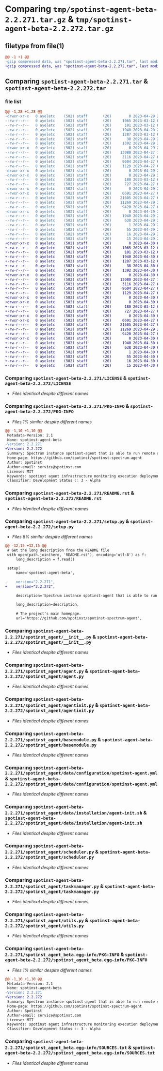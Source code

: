 # Comparing `tmp/spotinst-agent-beta-2.2.271.tar.gz` & `tmp/spotinst-agent-beta-2.2.272.tar.gz`

## filetype from file(1)

```diff
@@ -1 +1 @@
-gzip compressed data, was "spotinst-agent-beta-2.2.271.tar", last modified: Sat Apr 29 20:22:33 2023, max compression
+gzip compressed data, was "spotinst-agent-beta-2.2.272.tar", last modified: Sun Apr 30 07:32:36 2023, max compression
```

## Comparing `spotinst-agent-beta-2.2.271.tar` & `spotinst-agent-beta-2.2.272.tar`

### file list

```diff
@@ -1,28 +1,28 @@
-drwxr-xr-x   0 ayeletc    (502) staff       (20)        0 2023-04-29 20:22:33.037216 spotinst-agent-beta-2.2.271/
--rw-r--r--   0 ayeletc    (502) staff       (20)     1065 2023-03-12 08:32:58.000000 spotinst-agent-beta-2.2.271/LICENSE
--rw-r--r--   0 ayeletc    (502) staff       (20)      181 2023-03-12 08:32:58.000000 spotinst-agent-beta-2.2.271/MANIFEST.in
--rw-r--r--   0 ayeletc    (502) staff       (20)     1940 2023-04-29 20:22:33.036966 spotinst-agent-beta-2.2.271/PKG-INFO
--rw-r--r--   0 ayeletc    (502) staff       (20)     1287 2023-03-12 08:32:58.000000 spotinst-agent-beta-2.2.271/README.rst
--rw-r--r--   0 ayeletc    (502) staff       (20)       38 2023-04-29 20:22:33.037295 spotinst-agent-beta-2.2.271/setup.cfg
--rw-r--r--   0 ayeletc    (502) staff       (20)     1392 2023-04-29 20:22:30.000000 spotinst-agent-beta-2.2.271/setup.py
-drwxr-xr-x   0 ayeletc    (502) staff       (20)        0 2023-04-29 20:22:33.027390 spotinst-agent-beta-2.2.271/spotinst_agent/
--rw-r--r--   0 ayeletc    (502) staff       (20)    13080 2023-04-27 12:18:46.000000 spotinst-agent-beta-2.2.271/spotinst_agent/__init__.py
--rw-r--r--   0 ayeletc    (502) staff       (20)     3116 2023-04-27 09:24:24.000000 spotinst-agent-beta-2.2.271/spotinst_agent/agent.py
--rw-r--r--   0 ayeletc    (502) staff       (20)     9604 2023-04-27 09:24:24.000000 spotinst-agent-beta-2.2.271/spotinst_agent/agentinit.py
--rw-r--r--   0 ayeletc    (502) staff       (20)     1129 2023-04-27 09:24:24.000000 spotinst-agent-beta-2.2.271/spotinst_agent/basemodule.py
-drwxr-xr-x   0 ayeletc    (502) staff       (20)        0 2023-04-29 20:22:33.018986 spotinst-agent-beta-2.2.271/spotinst_agent/data/
-drwxr-xr-x   0 ayeletc    (502) staff       (20)        0 2023-04-29 20:22:33.030276 spotinst-agent-beta-2.2.271/spotinst_agent/data/configuration/
--rw-r--r--   0 ayeletc    (502) staff       (20)      180 2023-03-12 08:32:58.000000 spotinst-agent-beta-2.2.271/spotinst_agent/data/configuration/basemodule.yml
--rw-r--r--   0 ayeletc    (502) staff       (20)      727 2023-04-27 08:56:57.000000 spotinst-agent-beta-2.2.271/spotinst_agent/data/configuration/spotinst-agent.yml
-drwxr-xr-x   0 ayeletc    (502) staff       (20)        0 2023-04-29 20:22:33.031194 spotinst-agent-beta-2.2.271/spotinst_agent/data/installation/
--rwxr-xr-x   0 ayeletc    (502) staff       (20)     6691 2023-04-27 09:24:24.000000 spotinst-agent-beta-2.2.271/spotinst_agent/data/installation/agent-init.sh
--rw-r--r--   0 ayeletc    (502) staff       (20)    21605 2023-04-27 09:24:24.000000 spotinst-agent-beta-2.2.271/spotinst_agent/scheduler.py
--rw-r--r--   0 ayeletc    (502) staff       (20)    11269 2023-04-29 20:22:20.000000 spotinst-agent-beta-2.2.271/spotinst_agent/taskmanager.py
--rw-r--r--   0 ayeletc    (502) staff       (20)     9420 2023-04-27 09:24:24.000000 spotinst-agent-beta-2.2.271/spotinst_agent/utils.py
-drwxr-xr-x   0 ayeletc    (502) staff       (20)        0 2023-04-29 20:22:33.036705 spotinst-agent-beta-2.2.271/spotinst_agent_beta.egg-info/
--rw-r--r--   0 ayeletc    (502) staff       (20)     1940 2023-04-29 20:22:32.000000 spotinst-agent-beta-2.2.271/spotinst_agent_beta.egg-info/PKG-INFO
--rw-r--r--   0 ayeletc    (502) staff       (20)      638 2023-04-29 20:22:32.000000 spotinst-agent-beta-2.2.271/spotinst_agent_beta.egg-info/SOURCES.txt
--rw-r--r--   0 ayeletc    (502) staff       (20)        1 2023-04-29 20:22:32.000000 spotinst-agent-beta-2.2.271/spotinst_agent_beta.egg-info/dependency_links.txt
--rw-r--r--   0 ayeletc    (502) staff       (20)       55 2023-04-29 20:22:32.000000 spotinst-agent-beta-2.2.271/spotinst_agent_beta.egg-info/entry_points.txt
--rw-r--r--   0 ayeletc    (502) staff       (20)       16 2023-04-29 20:22:32.000000 spotinst-agent-beta-2.2.271/spotinst_agent_beta.egg-info/requires.txt
--rw-r--r--   0 ayeletc    (502) staff       (20)       15 2023-04-29 20:22:32.000000 spotinst-agent-beta-2.2.271/spotinst_agent_beta.egg-info/top_level.txt
+drwxr-xr-x   0 ayeletc    (502) staff       (20)        0 2023-04-30 07:32:36.926605 spotinst-agent-beta-2.2.272/
+-rw-r--r--   0 ayeletc    (502) staff       (20)     1065 2023-03-12 08:32:58.000000 spotinst-agent-beta-2.2.272/LICENSE
+-rw-r--r--   0 ayeletc    (502) staff       (20)      181 2023-03-12 08:32:58.000000 spotinst-agent-beta-2.2.272/MANIFEST.in
+-rw-r--r--   0 ayeletc    (502) staff       (20)     1940 2023-04-30 07:32:36.925472 spotinst-agent-beta-2.2.272/PKG-INFO
+-rw-r--r--   0 ayeletc    (502) staff       (20)     1287 2023-03-12 08:32:58.000000 spotinst-agent-beta-2.2.272/README.rst
+-rw-r--r--   0 ayeletc    (502) staff       (20)       38 2023-04-30 07:32:36.926683 spotinst-agent-beta-2.2.272/setup.cfg
+-rw-r--r--   0 ayeletc    (502) staff       (20)     1392 2023-04-30 07:32:32.000000 spotinst-agent-beta-2.2.272/setup.py
+drwxr-xr-x   0 ayeletc    (502) staff       (20)        0 2023-04-30 07:32:36.914621 spotinst-agent-beta-2.2.272/spotinst_agent/
+-rw-r--r--   0 ayeletc    (502) staff       (20)    13080 2023-04-27 12:18:46.000000 spotinst-agent-beta-2.2.272/spotinst_agent/__init__.py
+-rw-r--r--   0 ayeletc    (502) staff       (20)     3116 2023-04-27 09:24:24.000000 spotinst-agent-beta-2.2.272/spotinst_agent/agent.py
+-rw-r--r--   0 ayeletc    (502) staff       (20)     9604 2023-04-27 09:24:24.000000 spotinst-agent-beta-2.2.272/spotinst_agent/agentinit.py
+-rw-r--r--   0 ayeletc    (502) staff       (20)     1129 2023-04-27 09:24:24.000000 spotinst-agent-beta-2.2.272/spotinst_agent/basemodule.py
+drwxr-xr-x   0 ayeletc    (502) staff       (20)        0 2023-04-30 07:32:36.904018 spotinst-agent-beta-2.2.272/spotinst_agent/data/
+drwxr-xr-x   0 ayeletc    (502) staff       (20)        0 2023-04-30 07:32:36.918036 spotinst-agent-beta-2.2.272/spotinst_agent/data/configuration/
+-rw-r--r--   0 ayeletc    (502) staff       (20)      180 2023-03-12 08:32:58.000000 spotinst-agent-beta-2.2.272/spotinst_agent/data/configuration/basemodule.yml
+-rw-r--r--   0 ayeletc    (502) staff       (20)      727 2023-04-27 08:56:57.000000 spotinst-agent-beta-2.2.272/spotinst_agent/data/configuration/spotinst-agent.yml
+drwxr-xr-x   0 ayeletc    (502) staff       (20)        0 2023-04-30 07:32:36.919097 spotinst-agent-beta-2.2.272/spotinst_agent/data/installation/
+-rwxr-xr-x   0 ayeletc    (502) staff       (20)     6691 2023-04-27 09:24:24.000000 spotinst-agent-beta-2.2.272/spotinst_agent/data/installation/agent-init.sh
+-rw-r--r--   0 ayeletc    (502) staff       (20)    21605 2023-04-27 09:24:24.000000 spotinst-agent-beta-2.2.272/spotinst_agent/scheduler.py
+-rw-r--r--   0 ayeletc    (502) staff       (20)    11269 2023-04-29 20:22:20.000000 spotinst-agent-beta-2.2.272/spotinst_agent/taskmanager.py
+-rw-r--r--   0 ayeletc    (502) staff       (20)     9420 2023-04-27 09:24:24.000000 spotinst-agent-beta-2.2.272/spotinst_agent/utils.py
+drwxr-xr-x   0 ayeletc    (502) staff       (20)        0 2023-04-30 07:32:36.924689 spotinst-agent-beta-2.2.272/spotinst_agent_beta.egg-info/
+-rw-r--r--   0 ayeletc    (502) staff       (20)     1940 2023-04-30 07:32:36.000000 spotinst-agent-beta-2.2.272/spotinst_agent_beta.egg-info/PKG-INFO
+-rw-r--r--   0 ayeletc    (502) staff       (20)      638 2023-04-30 07:32:36.000000 spotinst-agent-beta-2.2.272/spotinst_agent_beta.egg-info/SOURCES.txt
+-rw-r--r--   0 ayeletc    (502) staff       (20)        1 2023-04-30 07:32:36.000000 spotinst-agent-beta-2.2.272/spotinst_agent_beta.egg-info/dependency_links.txt
+-rw-r--r--   0 ayeletc    (502) staff       (20)       55 2023-04-30 07:32:36.000000 spotinst-agent-beta-2.2.272/spotinst_agent_beta.egg-info/entry_points.txt
+-rw-r--r--   0 ayeletc    (502) staff       (20)       16 2023-04-30 07:32:36.000000 spotinst-agent-beta-2.2.272/spotinst_agent_beta.egg-info/requires.txt
+-rw-r--r--   0 ayeletc    (502) staff       (20)       15 2023-04-30 07:32:36.000000 spotinst-agent-beta-2.2.272/spotinst_agent_beta.egg-info/top_level.txt
```

### Comparing `spotinst-agent-beta-2.2.271/LICENSE` & `spotinst-agent-beta-2.2.272/LICENSE`

 * *Files identical despite different names*

### Comparing `spotinst-agent-beta-2.2.271/PKG-INFO` & `spotinst-agent-beta-2.2.272/PKG-INFO`

 * *Files 1% similar despite different names*

```diff
@@ -1,10 +1,10 @@
 Metadata-Version: 2.1
 Name: spotinst-agent-beta
-Version: 2.2.271
+Version: 2.2.272
 Summary: Spectrum instance spotinst-agent that is able to run remote scripts, collect data, deploy applications and more.
 Home-page: https://github.com/spotinst/spotinst-spectrum-agent
 Author: Spotinst
 Author-email: service@spotinst.com
 License: MIT
 Keywords: spotinst agent infrastructure monitoring execution deployment
 Classifier: Development Status :: 3 - Alpha
```

### Comparing `spotinst-agent-beta-2.2.271/README.rst` & `spotinst-agent-beta-2.2.272/README.rst`

 * *Files identical despite different names*

### Comparing `spotinst-agent-beta-2.2.271/setup.py` & `spotinst-agent-beta-2.2.272/setup.py`

 * *Files 8% similar despite different names*

```diff
@@ -12,15 +12,15 @@
 # Get the long description from the README file
 with open(path.join(here, 'README.rst'), encoding='utf-8') as f:
     long_description = f.read()
 
 setup(
     name='spotinst-agent-beta',
 
-    version="2.2.271",
+    version="2.2.272",
 
     description='Spectrum instance spotinst-agent that is able to run remote scripts, collect data, deploy applications and more.',
 
     long_description=description,
 
     # The project's main homepage.
     url='https://github.com/spotinst/spotinst-spectrum-agent',
```

### Comparing `spotinst-agent-beta-2.2.271/spotinst_agent/__init__.py` & `spotinst-agent-beta-2.2.272/spotinst_agent/__init__.py`

 * *Files identical despite different names*

### Comparing `spotinst-agent-beta-2.2.271/spotinst_agent/agent.py` & `spotinst-agent-beta-2.2.272/spotinst_agent/agent.py`

 * *Files identical despite different names*

### Comparing `spotinst-agent-beta-2.2.271/spotinst_agent/agentinit.py` & `spotinst-agent-beta-2.2.272/spotinst_agent/agentinit.py`

 * *Files identical despite different names*

### Comparing `spotinst-agent-beta-2.2.271/spotinst_agent/basemodule.py` & `spotinst-agent-beta-2.2.272/spotinst_agent/basemodule.py`

 * *Files identical despite different names*

### Comparing `spotinst-agent-beta-2.2.271/spotinst_agent/data/configuration/spotinst-agent.yml` & `spotinst-agent-beta-2.2.272/spotinst_agent/data/configuration/spotinst-agent.yml`

 * *Files identical despite different names*

### Comparing `spotinst-agent-beta-2.2.271/spotinst_agent/data/installation/agent-init.sh` & `spotinst-agent-beta-2.2.272/spotinst_agent/data/installation/agent-init.sh`

 * *Files identical despite different names*

### Comparing `spotinst-agent-beta-2.2.271/spotinst_agent/scheduler.py` & `spotinst-agent-beta-2.2.272/spotinst_agent/scheduler.py`

 * *Files identical despite different names*

### Comparing `spotinst-agent-beta-2.2.271/spotinst_agent/taskmanager.py` & `spotinst-agent-beta-2.2.272/spotinst_agent/taskmanager.py`

 * *Files identical despite different names*

### Comparing `spotinst-agent-beta-2.2.271/spotinst_agent/utils.py` & `spotinst-agent-beta-2.2.272/spotinst_agent/utils.py`

 * *Files identical despite different names*

### Comparing `spotinst-agent-beta-2.2.271/spotinst_agent_beta.egg-info/PKG-INFO` & `spotinst-agent-beta-2.2.272/spotinst_agent_beta.egg-info/PKG-INFO`

 * *Files 1% similar despite different names*

```diff
@@ -1,10 +1,10 @@
 Metadata-Version: 2.1
 Name: spotinst-agent-beta
-Version: 2.2.271
+Version: 2.2.272
 Summary: Spectrum instance spotinst-agent that is able to run remote scripts, collect data, deploy applications and more.
 Home-page: https://github.com/spotinst/spotinst-spectrum-agent
 Author: Spotinst
 Author-email: service@spotinst.com
 License: MIT
 Keywords: spotinst agent infrastructure monitoring execution deployment
 Classifier: Development Status :: 3 - Alpha
```

### Comparing `spotinst-agent-beta-2.2.271/spotinst_agent_beta.egg-info/SOURCES.txt` & `spotinst-agent-beta-2.2.272/spotinst_agent_beta.egg-info/SOURCES.txt`

 * *Files identical despite different names*

